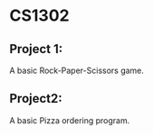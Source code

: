 # CS1302
## Project 1:
A basic Rock-Paper-Scissors game.
## Project2:
A basic Pizza ordering program.